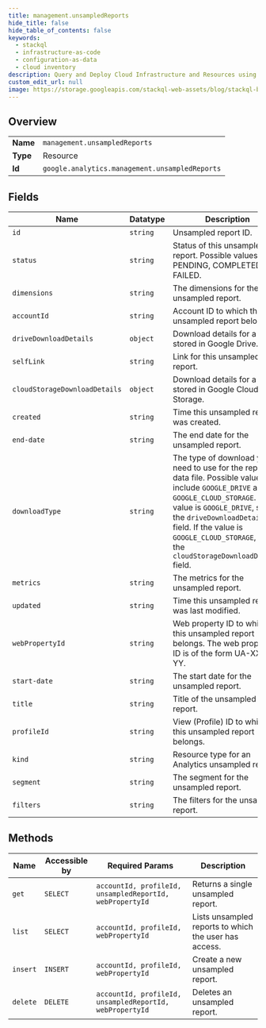 ```yaml
---
title: management.unsampledReports
hide_title: false
hide_table_of_contents: false
keywords:
  - stackql
  - infrastructure-as-code
  - configuration-as-data
  - cloud inventory
description: Query and Deploy Cloud Infrastructure and Resources using SQL
custom_edit_url: null
image: https://storage.googleapis.com/stackql-web-assets/blog/stackql-blog-post-featured-image.png
---
```

  
    

## Overview
<table><tbody>
<tr><td><b>Name</b></td><td><code>management.unsampledReports</code></td></tr>
<tr><td><b>Type</b></td><td>Resource</td></tr>
<tr><td><b>Id</b></td><td><code>google.analytics.management.unsampledReports</code></td></tr>
</tbody></table>

## Fields
| Name | Datatype | Description |
| ---- | -------- | ----------- |
| `id` | `string` | Unsampled report ID. |
| `status` | `string` | Status of this unsampled report. Possible values are PENDING, COMPLETED, or FAILED. |
| `dimensions` | `string` | The dimensions for the unsampled report. |
| `accountId` | `string` | Account ID to which this unsampled report belongs. |
| `driveDownloadDetails` | `object` | Download details for a file stored in Google Drive. |
| `selfLink` | `string` | Link for this unsampled report. |
| `cloudStorageDownloadDetails` | `object` | Download details for a file stored in Google Cloud Storage. |
| `created` | `string` | Time this unsampled report was created. |
| `end-date` | `string` | The end date for the unsampled report. |
| `downloadType` | `string` | The type of download you need to use for the report data file. Possible values include `GOOGLE_DRIVE` and `GOOGLE_CLOUD_STORAGE`. If the value is `GOOGLE_DRIVE`, see the `driveDownloadDetails` field. If the value is `GOOGLE_CLOUD_STORAGE`, see the `cloudStorageDownloadDetails` field. |
| `metrics` | `string` | The metrics for the unsampled report. |
| `updated` | `string` | Time this unsampled report was last modified. |
| `webPropertyId` | `string` | Web property ID to which this unsampled report belongs. The web property ID is of the form UA-XXXXX-YY. |
| `start-date` | `string` | The start date for the unsampled report. |
| `title` | `string` | Title of the unsampled report. |
| `profileId` | `string` | View (Profile) ID to which this unsampled report belongs. |
| `kind` | `string` | Resource type for an Analytics unsampled report. |
| `segment` | `string` | The segment for the unsampled report. |
| `filters` | `string` | The filters for the unsampled report. |
## Methods
| Name | Accessible by | Required Params | Description |
| ---- | ------------- | --------------- | ----------- |
| `get` | `SELECT` | `accountId, profileId, unsampledReportId, webPropertyId` | Returns a single unsampled report. |
| `list` | `SELECT` | `accountId, profileId, webPropertyId` | Lists unsampled reports to which the user has access. |
| `insert` | `INSERT` | `accountId, profileId, webPropertyId` | Create a new unsampled report. |
| `delete` | `DELETE` | `accountId, profileId, unsampledReportId, webPropertyId` | Deletes an unsampled report. |
